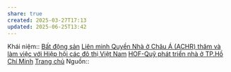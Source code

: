 ```yaml
---
share: true
created: 2025-03-27T17:13
updated: 2025-06-25T13:42
---
```

Khái niệm:: [Bất động sản](../../%E2%9A%A1Hi%E1%BB%83u%20bi%E1%BA%BFt%20s%C3%A2u/%CE%9E%20Kh%C3%A1i%20ni%E1%BB%87m/B%E1%BA%A5t%20%C4%91%E1%BB%99ng%20s%E1%BA%A3n.md)
[Liên minh Quyền Nhà ở Châu Á (ACHR) thăm và làm việc với Hiệp hội các đô thị Việt Nam](https://www.acvn.vn/index.php?route=news/news&news_id=646)
[HOF-Quỹ phát triển nhà ở TP.Hồ Chí Minh](http://hof.com.vn/)
[Trang chủ](https://chungcucu.vn/)
Nguồn:: 